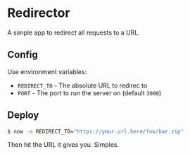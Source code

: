 # Redirector

A simple app to redirect all requests to a URL.

## Config

Use environment variables:

- `REDIRECT_TO` - The absolute URL to redirec to
- `PORT` - The port to run the server on (default `3000`)

## Deploy

```sh
$ now -e REDIRECT_TO="https://your.url.here/foo/bar.zip"
```

Then hit the URL it gives you. Simples.
